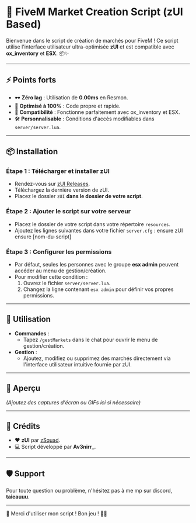 
# 🛒 FiveM Market Creation Script (zUI Based)

Bienvenue dans le script de création de marchés pour FiveM ! Ce script utilise l'interface utilisateur ultra-optimisée **zUI** et est compatible avec **ox_inventory** et **ESX**. 📦✨

---

## ⚡️ Points forts
- 🕶️ **Zéro lag** : Utilisation de **0.00ms** en Resmon.
- 🚀 **Optimisé à 100%** : Code propre et rapide.
- 🔗 **Compatibilité** : Fonctionne parfaitement avec ox_inventory et ESX.
- 🛠️ **Personnalisable** : Conditions d'accès modifiables dans `server/server.lua`.

---

## 📦 Installation

### Étape 1 : Télécharger et installer zUI
- Rendez-vous sur [zUI Releases](https://github.com/ZProject-Official/zUI/releases).
- Téléchargez la dernière version de zUI.
- Placez le dossier `zUI` **dans le dossier de votre script**.

### Étape 2 : Ajouter le script sur votre serveur
- Placez le dossier de votre script dans votre répertoire `resources`.
- Ajoutez les lignes suivantes dans votre fichier `server.cfg` :
   ensure zUI
   ensure [nom-du-script]

### Étape 3 : Configurer les permissions
- Par défaut, seules les personnes avec le groupe **esx admin** peuvent accéder au menu de gestion/création.
- Pour modifier cette condition :
    1. Ouvrez le fichier `server/server.lua`.
    2. Changez la ligne contenant `esx admin` pour définir vos propres permissions.

---

## 🚀 Utilisation
- **Commandes** :
  - Tapez `/gestMarkets` dans le chat pour ouvrir le menu de gestion/création.
- **Gestion** : 
  - Ajoutez, modifiez ou supprimez des marchés directement via l'interface utilisateur intuitive fournie par zUI.

---

## 📸 Aperçu
*(Ajoutez des captures d'écran ou GIFs ici si nécessaire)*

---

## 👥 Crédits
- ❤️ **zUI** par [zSquad](https://github.com/ZProject-Official).
- 💻 Script développé par **Av3nirr_**.

---

## 🛡️ Support
Pour toute question ou problème, n'hésitez pas à me mp sur discord, **taieauuu**.

---

🎉 Merci d'utiliser mon script ! Bon jeu ! 🚗💨
